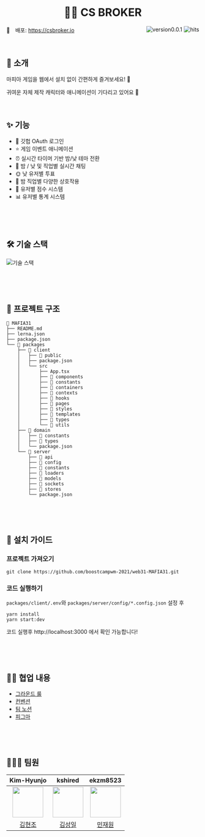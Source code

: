 <h1 align="center">
	🧑‍💻 CS BROKER
</h1>

<img src="https://hits.seeyoufarm.com/api/count/incr/badge.svg?url=https://github.com/SW13-Monstera/frontend&count_bg=%234E416D&title_bg=%23727272&icon=&icon_color=%23E7E7E7&title=hits&edge_flat=false" alt="hits" align='right' style='margin-left:5px;' />

<img src="https://img.shields.io/badge/version-v0.0.1-blue" alt="version0.0.1" align='right' style='margin-left:5px;'/>

🔗 배포: <https://csbroker.io>

<br/>

## 👋 소개

마피아 게임을 웹에서 설치 없이 간편하게 즐겨보세요! 🔫

귀여운 자체 제작 캐릭터와 애니메이션이 기다리고 있어요 💜

<br/>

## ✨ 기능

- 👤 깃헙 OAuth 로그인
- ⭐ 게임 이벤트 애니메이션
- ⏰ 실시간 타이머 기반 밤/낮 테마 전환
- 💬 밤 / 낮 및 직업별 실시간 채팅
- 🌞 낮 유저별 투표
- 🌝 밤 직업별 다양한 상호작용
- 🥇 유저별 점수 시스템
- 📊 유저별 통계 시스템

<br/><br/><br/>

## 🛠 기술 스택

![기술 스택](https://user-images.githubusercontent.com/63906230/189886625-c46a11d1-e649-4ea9-a713-320e6fda05ce.png)

<br/><br/><br/>

## 📂 프로젝트 구조

```
📁 MAFIA31
├── README.md
├── lerna.json
├── package.json
└── 📁 packages
    ├── 📁 client
    │   ├── 📁 public
    │   ├── package.json
    │   └── src
    │       ├── App.tsx
    │       ├── 📁 components
    │       ├── 📁 constants
    │       ├── 📁 containers
    │       ├── 📁 contexts
    │       ├── 📁 hooks
    │       ├── 📁 pages
    │       ├── 📁 styles
    │       ├── 📁 templates
    │       ├── 📁 types
    │       └── 📁 utils
    ├── 📁 domain
    │   ├── 📁 constants
    │   ├── 📁 types
    │   └── package.json
    └── 📁 server
        ├── 📁 api
        ├── 📁 config
        ├── 📁 constants
        ├── 📁 loaders
        ├── 📁 models
        ├── 📁 sockets
        ├── 📁 stores
        └── package.json

```

<br/><br/><br/>

## 📜 설치 가이드

### 프로젝트 가져오기

```
git clone https://github.com/boostcampwm-2021/web31-MAFIA31.git
```

### 코드 실행하기

`packages/client/.env`와 `packages/server/config/*.config.json` 설정 후

```
yarn install
yarn start:dev
```

코드 실행후 http://localhost:3000 에서 확인 가능합니다!

<br/><br/><br/>

## 🤙🏻 협업 내용

- [그라운드 룰][ground-rule]
- [컨벤션][convention]
- [팀 노션][notion]
- [피그마][figma]

<br/><br/><br/>

## 👩🏻‍💻 팀원

|                      **Kim-Hyunjo**                      |                      **kshired**                      |                      **ekzm8523**                      |
| :------------------------------------------------------: | :---------------------------------------------------: | :----------------------------------------------------: |
| <img src="https://github.com/Kim-Hyunjo.png" width="80"> | <img src="https://github.com/kshired.png" width="80"> | <img src="https://github.com/ekzm8523.png" width="80"> |
|         [김현조](https://github.com/Kim-Hyunjo)          |         [김성일](https://github.com/kshired)          |         [민재원](https://github.com/ekzm8523)          |

[ground-rule]: https://github.com/SW13-Monstera/.github/wiki/Ground-Rule
[convention]: https://github.com/SW13-Monstera/.github/wiki/Convention
[notion]: https://seed-cry-ce7.notion.site/QUARTER-f5f30a4b31264ae48129812cfb6e67f0
[figma]: https://www.figma.com/file/aBDgy14qYv8oEiqC6n8p4S/CS%2BBROKER-(1)?node-id=0%3A1
